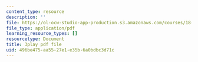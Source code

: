 ```yaml
---
content_type: resource
description: ''
file: https://ol-ocw-studio-app-production.s3.amazonaws.com/courses/18-03sc-differential-equations-fall-2011/496be475aa5527e1e35b6a0bdbc3d71c_z-meBrqcy_I.pdf
file_type: application/pdf
learning_resource_types: []
resourcetype: Document
title: 3play pdf file
uid: 496be475-aa55-27e1-e35b-6a0bdbc3d71c
---
```

